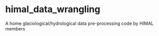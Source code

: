 # himal_data_wrangling
A home glaciological/hydrological data pre-processing code by HIMAL members 

